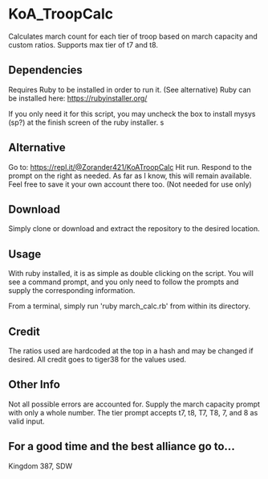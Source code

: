 # KoA_TroopCalc
Calculates march count for each tier of troop based on march capacity and custom ratios. Supports max tier of t7 and t8.


## Dependencies ##
Requires Ruby to be installed in order to run it. (See alternative)
Ruby can be installed here: https://rubyinstaller.org/

If you only need it for this script, you may uncheck the box to install mysys (sp?) at the finish screen of the ruby installer.
s

## Alternative ##
Go to: https://repl.it/@Zorander421/KoATroopCalc
Hit run.
Respond to the prompt on the right as needed.
As far as I know, this will remain available. Feel free to save it your own account there too. (Not needed for use only)

## Download ##
Simply clone or download and extract the repository to the desired location.

## Usage ##
With ruby installed, it is as simple as double clicking on the script. 
You will see a command prompt, and you only need to follow the prompts and 
supply the corresponding information. 

From a terminal, simply run 'ruby march_calc.rb' from within its directory. 

## Credit ##
The ratios used are hardcoded at the top in a hash and may be changed if desired.
All credit goes to tiger38 for the values used. 

## Other Info ##
Not all possible errors are accounted for. Supply the march capacity prompt with only a whole number.
The tier prompt accepts t7, t8, T7, T8, 7, and 8 as valid input. 

## For a good time and the best alliance go to... ###
Kingdom 387, SDW
